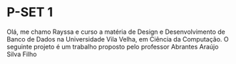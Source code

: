 # P-SET 1 

Olá, me chamo Rayssa e curso a matéria de Design e Desenvolvimento de Banco de Dados na  Universidade Vila Velha, em Ciência da Computação. O seguinte projeto é um trabalho proposto pelo professor  Abrantes   Araújo Silva Filho

